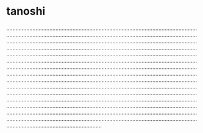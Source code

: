 # tanoshi
..................................................................................................................................................................................................................................................................................................................................................................................................................................................................................................................................................................................................................................................................................................................................................................................................................................................................................................................................................................................................................................................................................................................................................................................................................................................................................................................................................................................................................................................................................................................................................................................................................................................................................................................................................................................................................................................................................................................................................................................................
